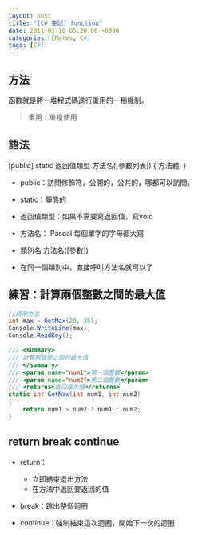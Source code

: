 ```yaml
---
layout: post
title: "[C# 筆記] function"
date: 2011-01-10 05:20:00 +0800
categories: [Notes, C#]
tags: [C#]
---
```


## 方法 
函數就是將一堆程式碼進行重用的一種機制。
> 重用：重複使用

## 語法
[public] static 返回值類型 方法名([參數列表]) {
  方法體;
}

- public：訪問修飾符，公開的，公共的，哪都可以訪問。
- static：靜態的
- 返回值類型：如果不需要寫返回值，寫void
- 方法名： Pascal 每個單字的字母都大寫

- 類別名.方法名([參數])
- 在同一個類別中，直接呼叫方法名就可以了

## 練習：計算兩個整數之間的最大值
```c#
//調用方法
int max = GetMax(20, 35);
Console.WriteLine(max);
Console.ReadKey();

/// <summary>
/// 計算兩個整之間的最大值
/// </summary>
/// <param name="num1">第一個整數</param>
/// <param name="num2">第二個整數</param>
/// <returns>返回最大值</returns>
static int GetMax(int num1, int num2)
{
    return num1 > num2 ? num1 : num2;
}
```


## return break continue

- return：
    - 立即結束退出方法
    - 在方法中返回要返回的值

- break：跳出整個迴圈
- continue：強制結束這次迴圈，開始下一次的迴圈
